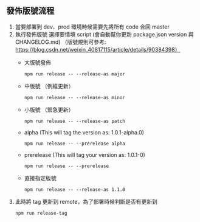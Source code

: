 
## 發佈版號流程
1. 當要部署到 dev、prod 環境時候需要先將所有 code 合回 master
2. 執行發佈版號 選擇要情境 script (會自動幫你更新 package.json version 與 CHANGELOG.md) （版號規則可參考: https://blog.csdn.net/weixin_40817115/article/details/90384398）
    - 大版號發佈

      ```
      npm run release -- --release-as major
      ```

    - 中版號 （例維更新）

      ```
      npm run release -- --release-as minor
      ```

    - 小版號 （緊急更新）

      ```
      npm run release -- --release-as patch
      ```

    - alpha (This will tag the version as: 1.0.1-alpha.0)

      ```
      npm run release -- --prerelease alpha
      ```

    - prerelease (This will tag your version as: 1.0.1-0)

      ```
      npm run release -- --prerelease
      ```
    - 直接指定版號

      ```
      npm run release -- --release-as 1.1.0
      ```
3. 此時將 tag 更新到 remote，為了部署時候判斷是否有更新到
    ```
    npm run release-tag
    ```
